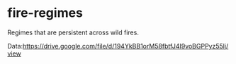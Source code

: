 # fire-regimes

Regimes that are persistent across wild fires.

Data:https://drive.google.com/file/d/194YkBB1orM58fbtfJ4I9voBGPPyz55lj/view
